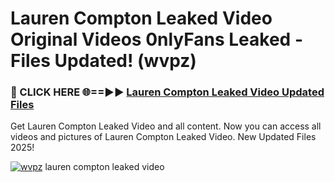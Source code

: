 # Lauren Compton Leaked Video Original Videos 0nlyFans Leaked - Files Updated! (wvpz)

<h3>🔴 CLICK HERE 🌐==►► <a href="https://tinyurl.com/2wckxsce" rel="nofollow">Lauren Compton Leaked Video Updated Files</a></h3>

Get Lauren Compton Leaked Video and all content. Now you can access all videos and pictures of Lauren Compton Leaked Video. New Updated Files 2025!

[![wvpz](https://i.imgur.com/AFduVYN.gif)](https://tinyurl.com/2wckxsce)
lauren compton leaked video